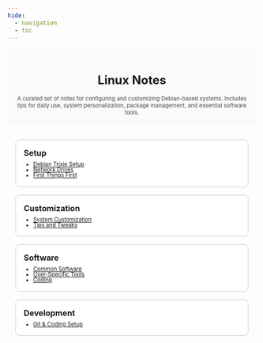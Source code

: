 ```yaml
---
hide:
  - navigation
  - toc
---
```



<section style="padding:1rem 1rem; text-align:center; background:#f9fafb;">
  <h1 style="font-size:1.5rem; margin-bottom:1rem;">Linux Notes</h1>
  <p style="max-width:720px; margin:0 auto; font-size:0.7rem; color:#444;">
    A curated set of notes for configuring and customizing Debian-based systems.
    Includes tips for daily use, system personalization, package management, and essential software tools.
  </p>
</section>

<section style="padding:2rem 1rem; max-width:1200px; margin:auto;">
  <div style="display:grid; grid-template-columns: repeat(auto-fit, minmax(240px, 1fr)); gap:1rem;">

  <!-- Setup Group -->
  <div style="border:1px solid #ccc; border-radius:8px; padding:1rem; background:#fff;">
    <h3 style="margin:0 0 0.5rem 0; font-size:1rem;">Setup</h3>
    <ul style="padding-left:1.2rem; margin:0; font-size:0.7rem; line-height:1;">
      <li><a href="Setup/Debian-setup/">Debian Trixie Setup</a></li>
      <li><a href="Setup/Network-drives/">Network Drives</a></li>
      <li><a href="Setup/First-things-First/">First Things First</a></li>
    </ul>
  </div>

  <!-- Customization Group -->
  <div style="border:1px solid #ccc; border-radius:8px; padding:1rem; background:#fff;">
    <h3 style="margin:0 0 0.5rem 0; font-size:1rem;">Customization</h3>
    <ul style="padding-left:1.2rem; margin:0; font-size:0.7rem; line-height:1;">
      <li><a href="Customization/Customization/">System Customization</a></li>
      <li><a href="Customization/Tweaks/">Tips and Tweaks</a></li>
    </ul>
  </div>

  <!-- Software Group -->
  <div style="border:1px solid #ccc; border-radius:8px; padding:1rem; background:#fff;">
    <h3 style="margin:0 0 0.5rem 0; font-size:1rem;">Software</h3>
    <ul style="padding-left:1.2rem; margin:0; font-size:0.7rem; line-height:1;">
      <li><a href="Software/Common-Softwares/">Common Software</a></li>
      <li><a href="Software/User-specific-softwares/">User-Specific Tools</a></li>
      <li><a href="Software/Coding/">Coding</a></li>
    </ul>
  </div>

  <!-- Development Group -->
  <div style="border:1px solid #ccc; border-radius:8px; padding:1rem; background:#fff;">
    <h3 style="margin:0 0 0.5rem 0; font-size:1rem;">Development</h3>
    <ul style="padding-left:1.2rem; margin:0; font-size:0.7rem; line-height:1;">
      <li><a href="Development/Git/">Git & Coding Setup</a></li>
    </ul>
  </div>

  </div>
</section>